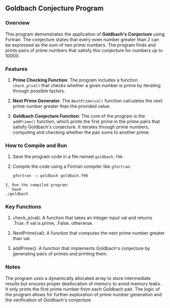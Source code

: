 ## Goldbach Conjecture Program

### Overview

This program demonstrates the application of **Goldbach's Conjecture** using Fortran. The conjecture states that every even number greater than 2 can be expressed as the sum of two prime numbers. The program finds and prints pairs of prime numbers that satisfy this conjecture for numbers up to 10000.

### Features

1. **Prime Checking Function**: 
   The program includes a function `check_p(val)` that checks whether a given number is prime by iterating through possible factors.

2. **Next Prime Generator**: 
   The `NextPrime(val)` function calculates the next prime number greater than the provided value.

3. **Goldbach Conjecture Function**:
   The core of the program is the `addPrime()` function, which prints the first prime in the prime pairs that satisfy Goldbach's conjecture. It iterates through prime numbers, computing and checking whether the pair sums to another prime.

### How to Compile and Run

1. Save the program code in a file named `goldbach.f90`.

2. Compile the code using a Fortran compiler like `gfortran`:
   ```bash
   gfortran -o goldbach goldbach.f90
```
3. Run the compiled program:
```bash
./goldbach
```

### Key Functions 

1. check_p(val): A function that takes an integer input val and returns .True. if val is prime, .False. otherwise.

2. NextPrime(val): A function that computes the next prime number greater than val.

3. addPrime(): A function that implements Goldbach's conjecture by generating pairs of primes and printing them.


### Notes 
The program uses a dynamically allocated array to store intermediate results but ensures proper deallocation of memory to avoid memory leaks.
It only prints the first prime number from each Goldbach pair.
The logic of the program allows for further exploration of prime number generation and the verification of Goldbach's conjecture
